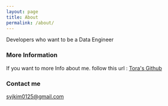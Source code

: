 ```yaml
---
layout: page
title: About
permalink: /about/
---
```


Developers who want to be a Data Engineer

### More Information

If you want to more Info about me. follow this url : [Tora's Github](https://github.com/syjkim0125/)

### Contact me

[syjkim0125@gmail.com](mailto:syjkim0125@gmail.com)
